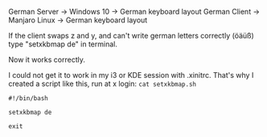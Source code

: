 German Server -> Windows 10 -> German keyboard layout
German Client -> Manjaro Linux -> German keyboard layout

If the client swaps z and y, and can't write german letters correctly (öäüß) type "setxkbmap de" in terminal.

Now it works correctly.

I could not get it to work in my i3 or KDE session with .xinitrc.
That's why I created a script like this, run at x login:
`cat setxkbmap.sh`

`#!/bin/bash`

`setxkbmap de`

`exit`